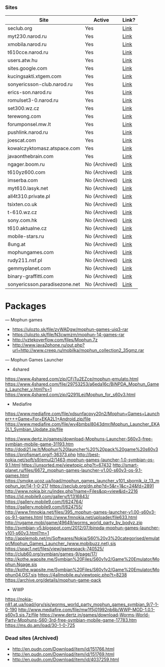 ### Sites

| Site | Active | Link? |
| ----- | ------ | ----- |
| seclub.org | Yes | [Link](https://seclub.org/dn.php?d=4&r=2) |
| myt230.narod.ru | Yes | [Link](http://myt230.narod.ru/aboutmophun.html) |
| xmobila.narod.ru | Yes | [Link](http://www.xmobila.narod.ru/game.html) |
| t610cce.narod.ru | Yes | [Link](http://www.t610cce.narod.ru/games.html) |
| users.atw.hu | Yes | [Link](http://users.atw.hu/mobiltelefon5/game.htm) |
| sites.google.com | Yes | [Link](https://sites.google.com/site/trpsthakur/sony-games) |
| kucingsakti.xtgem.com | Yes | [Link](http://kucingsakti.xtgem.com/games/mophun+games) |
| sonyericsson-club.narod.ru | Yes | [Link](http://sonyericsson-club.narod.ru/gamemoph.html) |
| erics-son.narod.ru | Yes | [Link](http://www.erics-son.narod.ru/games.html) |
| romulset3-0.narod.ru | Yes | [Link](http://romulset3-0.narod.ru/Games12.html) |
| set300.wz.cz | Yes | [Link](http://www.set300.wz.cz/hry.html) |
| terewong.com | Yes | [Link](http://terewong.com/mytoys0ab12.htm#16) |
| forumponsel.mw.It | Yes | [Link](http://forumponsel.mw.lt/mophun) |
| pushlink.narod.ru | Yes | [Link](http://www.pushlink.narod.ru/Games/a.htm) |
| joescat.com | Yes | [Link](http://www.joescat.com/mobile/shiparcade.html) |
| kowalczyktomasz.atspace.com | Yes | [Link](http://kowalczyktomasz.atspace.com/old_games.html) |
| javaonthebrain.com | Yes | [Link](http://www.javaonthebrain.com/java/graviton/about.html) |
| ngager.boom.ru | No (Archived) | [Link](https://web.archive.org/web/20090213111940/http://ngager.boom.ru/mophun.htm) |
| t610yz600.com | No (Archived) | [Link](https://web.archive.org/web/20040722073758/http://www.t610yz600.com/java.php) |
| imserba.com | No (Archived) | [Link](https://web.archive.org/web/20050402053327/http://www.imserba.com/free-mophun-games.html) |
| myt610.lasyk.net | No (Archived) | [Link](https://web.archive.org/web/20061205075355/http://www.myt610.lasyk.net/T610/Games/) |
| all4t310.private.pl | No (Archived) | [Link](https://web.archive.org/web/20061011225449/http://www.all4t310.private.pl/gry/caloscgry.htm) |
| tsixten.co.uk | No (Archived) | [Link](https://web.archive.org/web/20091002215929/http://www.tsixten.co.uk/games/index.htm) |
| t-610.wz.cz | No (Archived) | [Link](https://web.archive.org/web/20071008201554/http://t-610.wz.cz/body6.html) |
| sony.com.hk | No (Archived) | [Link](https://web.archive.org/web/20040422185226/http://www.sony.com.hk/mobile_planet/eng/download_game.html) |
| t610.aktualne.cz | No (Archived) | [Link](https://web.archive.org/web/20050129223951/http://t610.aktualne.cz/) |
| mobile-stars.ru | No (Archived) | [Link](https://web.archive.org/web/20071022043458/http://www.mobile-stars.ru/download/sony/mophun/) |
| 8ung.at | No (Archived) | [Link](https://web.archive.org/web/20050407190910/http://www.8ung.at/is4u/) |
| mophungames.com | No (Archived) | [Link](https://web.archive.org/web/20030423103452/http://www.mophungames.com/) |
| rudy211.nsf.pl | No (Archived) | [Link](https://web.archive.org/web/20050307183435/http://www.rudy211.nsf.pl/gry.htm) |
| gemmyplanet.com | No (Archived) | [Link](https://web.archive.org/web/20080220111146/http://www.gemmyplanet.com/BrowseGame.jsp?gametype=All&phonemodel=2) |
| binary-graffitti.com | No (Archived) | [Link](https://web.archive.org/web/20030811132853/http://www.binary-graffitti.com:80/Demos/) |
| sonyericsson.paradisezone.net | No (Archived) | [Link](https://web.archive.org/web/20080624090600/http://sonyericsson.paradisezone.net/) |

# Packages

— Mophun games

* https://ulozto.sk/file/zvWADgw/mophun-games-uiq3-rar
* https://ulozto.sk/file/N3cwmzm/mophun-14-games-rar
* http://vztekoverflow.com/files/Mophun.7z
* http://www.java2phone.ru/out.php?url=http://www.creep.ru/mobilka/mophun_collection2_35gmz.rar

— Mophun Games Launcher

* 4shared

https://www.4shared.com/zip/CFiTu2EZce/mophun-emulato.html
https://www.4shared.com/file/29753253/a6eda16c/BiNPDA_Mophun_Games_Launcher_v.html?s=1
https://www.4shared.com/zip/Q291ILei/Mophun_for_s60v3.html


* Mediafire

https://www.mediafire.com/file/xdsunfacpvy20n2/Mophun+Games+Launcher+++Game+For+EKA2L1+Android.zip/file
https://www.mediafire.com/file/wv4bmbsl8043dmr/Mophun_Launcher_EKA2L1_Symbian_Update.zip/file


https://www.dertz.in/games/download-Mophuns-Launcher-S60v3-free-symbian-mobile-game-31193.htm
http://dodi21.jw.lt/Mophun%20launcher%20%20pack%20game%20s60v3
https://profismart.org/f-36373.php
http://best-nokia.net/soft/s9/emul2/1463-mophun-games-launcher-1.0-symbian-os-9.1.html
https://unsorted.me/viewtopic.php?t=67432
http://smart-planet.ru/files/6672_mophun-games-launcher-v1.00-s60v3-os-9.1-games.html
https://smoke.ucoz.ua/load/mophun_games_launcher_v101_sbornik_iz_13_mophun_igr/14-1-0-217
https://seclub.org/dn.php?d=5&r=1&c=24&fd=2891
http://www.nokia.bir.ru/index.php?name=Files&op=view&id=2216
https://id.mobile9.com/gallery/f/1316843/
https://gallery.mobile9.com/f/624764/
https://gallery.mobile9.com/f/624755/
http://www.fmnokia.net/files/395_mophun-games-launcher-v1.00-s60v3-os-9.1-games.html
http://www.fmnokia.net/uploader/file633.html
http://rugame.mobi/game/49649/worms_world_party_by_bodyz.zip
http://symbian-v5.blogspot.com/2012/07/binpda-mophun-games-launcher-v101-s60v3.html?m=1
http://applemob.net/m/Softwares/Nokia/S60%20v3%20categorised/emulator/Mophun_Games_Launcher_(www.mobibuzz.net).sis
https://spac1.net/files/view/gamespack-740525/
http://club60.org/symbian/games-9/page/17/
http://kothe.wapsite.me/Symbian%20Files/S60v1v2/Game%20Emulator/Mophun.Ngage.sis
http://kothe.wapsite.me/Symbian%20Files/S60v1v2/Game%20Emulator/Mophun04.OS7.sis
https://4allmobile.eu/viewtopic.php?t=8238
https://archive.org/details/mophun-game-pack

* WWP

https://nokia-n81.at.ua/load/igry/sis/worms_world_party_mophun_games_symbian_9/7-1-0-190
http://www.mediafire.com/file/mw1f5j01992nb6b/WWP-MOD-1.0.1-s60v3.sis.7z/file
https://www.dertz.in/games/download-Worms-World-Party-Mophuns-S60-3rd-free-symbian-mobile-game-17783.htm
https://ms.do.am/load/30-1-0-725

### Dead sites (Archived)

* http://en.pudn.com/Download/item/id/151766.html
* http://en.pudn.com/Download/item/id/151769.html
* http://en.pudn.com/Download/item/id/4037259.html
